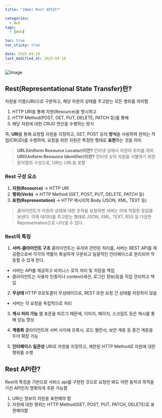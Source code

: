 ```yaml
---
title: "[Web] Rest API란?"

categories:
  - Web
tags:
  - [Web]

toc: true
toc_sticky: true

date: 2025-04-10
last_modified_at: 2025-04-10
---
```


![Image](https://github.com/user-attachments/assets/ccdfe5aa-1930-43c1-9120-f31a5f10be7a)

## Rest(Representational State Transfer)란?
자원을 이름(URI)으로 구분하고, 해당 자원의 상태를 주고받는 모든 행위를 의미함

1. HTTP URI을 통해 자원(Resource)을 명시하고
2. HTTP Method(POST, GET, PUT, DELETE, PATCH 등)를 통해
3. 해당 자원에 대한 CRUD 연산을 수행하는 방식

즉, **URI**를 통해 요청할 자원을 지정하고, GET, POST 등의 **방식**을 사용하여 원하는 작업(CRUD)를 수행하며, 요청을 위한 자원은 특정한 형태로 **표현**하는 것을 의미

> **URL(Uniform Resource Locator)이란?** 인터넷 상에서 자원의 위치를 의미
> **URI(Uniform Resource Identifier)이란?** 인터넷 상의 자원을 식별하기 위한 문자열의 구성으로, URI는 URL을 포함  

 
### Rest 구성 요소
1. **자원(Resource)** → HTTP URI
2. **행위(Verb)** → HTTP Method (GET, POST, PUT, DELETE, PATCH 등)
3. **표현(Representation)** → HTTP 메시지의 Body (JSON, XML, TEXT 등)
> 클라이언트가 자원의 상태에 대한 조작을 요청하면 서버는 이에 적절한 응답을 보낸다. 이때 데이터를 주고받는 형태로 JSON, XML, TEXT, RSS 등 다양한 Representation으로 나타낼 수 있다.  


### Rest의 특징
1. **서버-클라이언트 구조**
클라이언트는 유저와 관련된 처리를, 서버는 REST API를 제공함으로써 각각의 역활이 확실하게 구분되고 일괄적인 인터페이스로 분리되어 작동할 수 있게 한다.
- 서버는 API를 제공하고 비지니스 로직 처리 및 저장을 책임
- 클라이언트는 사용자 인증이나 context(세션, 로그인 정보)등을 직접 관리하고 책임  

2. **무상태**
HTTP 프로토콜이 무상태이므로, REST 또한 요청 간 상태를 저장하지 않음
- 서버는 각 요청을 독립적으로 처리  

3. **캐시 처리 가능**
웹 표준을 따르기 때문에, 이미지, 페이지, 스크립트 등은 캐시를 통해 성능 향상    

4. **계층화**
클라이언트와 서버 사이에 프록시, 로드 밸런서, 보안 계층 등 중간 계층을 두어 확장 가능  

5. **인터페이스 일관성**
URI로 자원을 지정하고, 제한된 HTTP Method로 자원에 대한 행위를 수행  



## Rest API란?
Rest의 특징을 기반으로 서비스 api를 구현한 것으로 
요청만 봐도 어떤 동작과 목적을 가진 API인지 명확하게 추론 가능함

1. URI는 정보의 자원을 표현해야 함
2. 자원에 대한 행위는 HTTP Method(GET, POST, PUT, PATCH, DELETE)로 표현해야함
